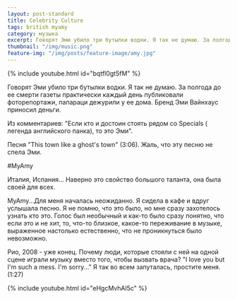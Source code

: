 ```yaml
---
layout: post-standard
title: Celebrity Culture
tags: british myamy
category: музыка
excerpt: Говорят Эми убило три бутылки водки. Я так не думаю. За полгода до ее...
thumbnail: "/img/music.png"
feature-img: "/img/posts/feature-image/amy.jpg"
---
```


{% include youtube.html id="bqtfl0gt5fM" %}

Говорят Эми убило три бутылки водки. Я так не думаю. За полгода до ее смерти газеты практически каждый день публиковали фоторепортажи, папараци дежурили у ее дома. Бренд Эми Вайнхаус приносил деньги.

Из комментариев: "Если  кто и достоин стоять рядом со Specials ( легенда английского панка), то это Эми".

Песня "This town like a ghost's town" (3:06). Жаль, что эту песню не спела Эми.


<!-- Дальше -->

#MyAmy

Италия, Испания... Наверно это свойство большого таланта, она была своей для всех.

MyAmy...Для меня началась неожиданно. Я сидела в кафе и вдруг услышала песню. Я не помню, что это было, но мне сразу захотелось узнать кто это. Голос был необычный и как-то было сразу понятно, что если это и не хит, то, что-то близкое, какое-то переживание в музыке, выраженное настолько естественно, что не проникнуться было невозможно.


Рио, 2008 - уже конец. Почему люди, которые стояли с ней на одной сцене играли музыку вместо того, чтобы вызвать врача? "I love you but I'm such a mess. I'm sorry..." Я так во всем запуталась, простите меня. (1:27)



{% include youtube.html id="eHgcMvhAl5c" %}





